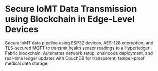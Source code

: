 # Secure IoMT Data Transmission using Blockchain in Edge-Level Devices
Secure IoMT data pipeline using ESP32 devices, AES-128 encryption, and TLS-secured MQTT to transmit health sensor readings to a Hyperledger Fabric blockchain. Automates network setup, chaincode deployment, and real-time ledger updates with CouchDB for transparent, tamper-proof medical data storage.
